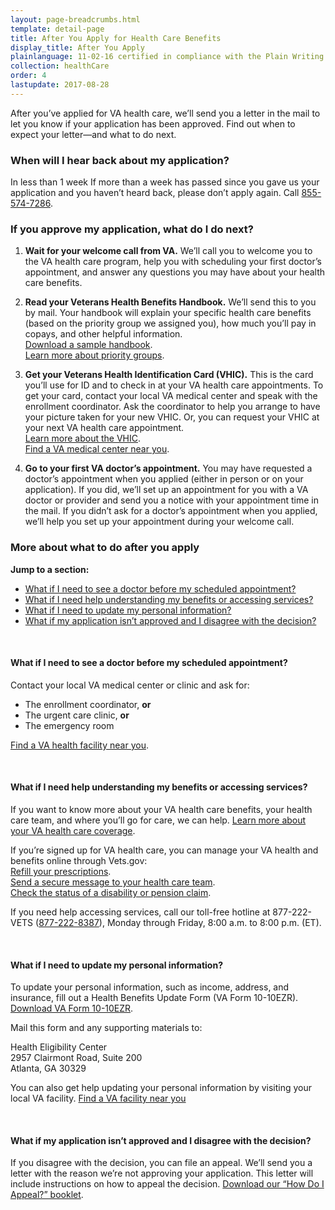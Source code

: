 ```yaml
---
layout: page-breadcrumbs.html
template: detail-page
title: After You Apply for Health Care Benefits
display_title: After You Apply
plainlanguage: 11-02-16 certified in compliance with the Plain Writing Act
collection: healthCare
order: 4
lastupdate: 2017-08-28
---
```


<div class="va-introtext">

After you’ve applied for VA health care, we’ll send you a letter in the mail to let you know if your application has been approved. Find out when to expect your letter—and what to do next.

</div>

### When will I hear back about my application?

<div class="card information" markdown="0">
<span class="number">In less than 1 week</span>
<span class="description">If more than a week has passed since you gave us your application and you haven’t heard back, please don’t apply again. Call <a href="tel:+18555747286">855-574-7286</a>.</span>
</div>

### If you approve my application, what do I do next?

<ol class="process">
<li class="process-step list-one">

**Wait for your welcome call from VA.** We’ll call you to welcome you to the VA health care program, help you with scheduling your first doctor’s appointment, and answer any questions you may have about your health care benefits.

</li>

<li class="process-step list-two">

**Read your Veterans Health Benefits Handbook.** We’ll send this to you by mail. Your handbook will explain your specific health care benefits (based on the priority group we assigned you), how much you’ll pay in copays, and other helpful information. <br />
[Download a sample handbook](https://www.va.gov/healthbenefits/vhbh/publications/vhbh_sample_handbook_2014.pdf). <br /> 
[Learn more about priority groups](https://www.va.gov/healthbenefits/resources/priority_groups.asp). 

</li>

<li class="process-step list-three">

**Get your Veterans Health Identification Card (VHIC).** This is the card you’ll use for ID and to check in at your VA health care appointments. To get your card, contact your local VA medical center and speak with the enrollment coordinator. Ask the coordinator to help you arrange to have your picture taken for your new VHIC. Or, you can request your VHIC at your next VA health care appointment. <br /> [Learn more about the VHIC](https://www.va.gov/HEALTHBENEFITS/vhic/index.asp). <br />
[Find a VA medical center near you](/facilities/). 

</li>

<li class="process-step list-four">

**Go to your first VA doctor’s appointment.** You may have requested a doctor’s appointment when you applied (either in person or on your application). If you did, we’ll set up an appointment for you with a VA doctor or provider and send you a notice with your appointment time in the mail. If you didn’t ask for a doctor’s appointment when you applied, we’ll help you set up your appointment during your welcome call. 

</li>
</ol>

### More about what to do after you apply

**Jump to a section:**

- [What if I need to see a doctor before my scheduled appointment?](#after-see-doctor)
- [What if I need help understanding my benefits or accessing services?](#after-need-help)
- [What if I need to update my personal information?](#after-update-information)
- [What if my application isn’t approved and I disagree with the decision?](#after-not-approved) 

<br>

<span id="after-see-doctor">

#### What if I need to see a doctor before my scheduled appointment?

Contact your local VA medical center or clinic and ask for:
- The enrollment coordinator, **or**
- The urgent care clinic, **or**
- The emergency room

[Find a VA health facility near you](/facilities/).

<br>

<span id="after-need-help">

#### What if I need help understanding my benefits or accessing services? 

If you want to know more about your VA health care benefits, your health care team, and where you’ll go for care, we can help. [Learn more about your VA health care coverage](/health-care/about-va-health-care/).

If you’re signed up for VA health care, you can manage your VA health and benefits online through Vets.gov: <br />
[Refill your prescriptions](/health-care/prescriptions/). <br />
[Send a secure message to your health care team](/health-care/messaging/). <br />
[Check the status of a disability or pension claim](/track-claims/). 

If you need help accessing services, call our toll-free hotline at 877-222-VETS (<a href="tel:+1-877-222-8387">877-222-8387</a>), Monday through Friday, 8:00 a.m. to 8:00 p.m. (ET).

<br>

<span id="after-update-information">

#### What if I need to update my personal information?

To update your personal information, such as income, address, and insurance, fill out a Health Benefits Update Form (VA Form 10-10EZR). [Download VA Form 10-10EZR](https://www.va.gov/vaforms/medical/pdf/vha-10-10ezr-fill.pdf). 

Mail this form and any supporting materials to:

<p class="va-address-block">
Health Eligibility Center<br>
2957 Clairmont Road, Suite 200<br>
Atlanta, GA 30329<br>
</p>
 
You can also get help updating your personal information by visiting your local VA facility. [Find a VA facility near you](/facilities/)

<br>

<span id="after-not-approved">

#### What if my application isn’t approved and I disagree with the decision? 

If you disagree with the decision, you can file an appeal. We’ll send you a letter with the reason we’re not approving your application. This letter will include instructions on how to appeal the decision. [Download our “How Do I Appeal?” booklet](http://www.bva.va.gov/docs/Pamphlets/How-Do-I-Appeal-Booklet--508Compliance.pdf).
